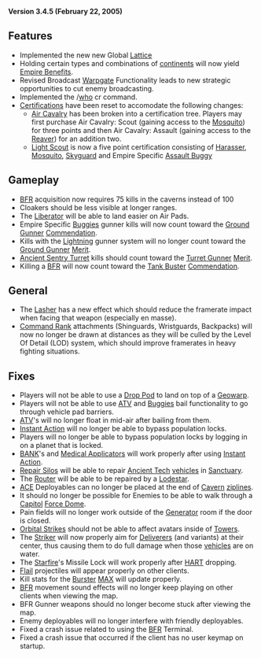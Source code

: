 **Version 3.4.5 (February 22, 2005)**

## Features

- Implemented the new new Global [Lattice](../terminology/Lattice.md)
- Holding certain types and combinations of
  [continents](../locations/Continent.md) will now yield
  [Empire Benefits](../terminology/Empire_Benefit.md).
- Revised Broadcast [Warpgate](../locations/Warpgate.md) Functionality leads to
  new strategic opportunities to cut enemy broadcasting.
- Implemented the /[who](../commands/Who.md) cr command.
- [Certifications](../certifications/Certification.md) have been reset to
  accomodate the following changes:
  - [Air Cavalry](../terminology/Air_Cavalry.md) has been broken into a
    certification tree. Players may first purchase Air Cavalry: Scout (gaining
    access to the [Mosquito](../vehicles/Mosquito.md)) for three points and then
    Air Cavalry: Assault (gaining access to the [Reaver](../vehicles/Reaver.md))
    for an addition two.
  - [Light Scout](../certifications/Light_Scout.md) is now a five point
    certification consisting of [Harasser](../vehicles/Harasser.md),
    [Mosquito](../vehicles/Mosquito.md), [Skyguard](../vehicles/Skyguard.md) and
    Empire Specific
    [Assault Buggy](../certifications/Assault_Buggy_(Certification).md)

## Gameplay

- [BFR](../vehicles/BattleFrame_Robotics.md) acquisition now requires 75 kills
  in the caverns instead of 100
- Cloakers should be less visible at longer ranges.
- The [Liberator](../vehicles/Liberator.md) will be able to land easier on Air
  Pads.
- Empire Specific
  [Buggies](../certifications/Assault_Buggy_(Certification).md) gunner kills
  will now count toward the [Ground Gunner](../merits/Ground_Gunner.md)
  [Commendation](../merits/Merit_Commendations.md).
- Kills with the [Lightning](../vehicles/Lightning.md) gunner system will no
  longer count toward the [Ground Gunner](../merits/Ground_Gunner.md)
  [Merit](../merits/Merit_Commendations.md).
- [Ancient Sentry Turret](../items/Ancient_Sentry_Turret.md) kills should count
  toward the [Turret Gunner](../merits/Turret_Gunner.md)
  [Merit](../merits/Merit_Commendations.md).
- Killing a [BFR](../vehicles/BattleFrame_Robotics.md) will now count toward the
  [Tank Buster](../merits/Tank_Buster.md)
  [Commendation](../merits/Merit_Commendations.md).

## General

- The [Lasher](../weapons/Lasher.md) has a new effect which should reduce the
  framerate impact when facing that weapon (especially en masse).
- [Command Rank](../terminology/Command_Rank.md) attachments (Shinguards,
  Wristguards, Backpacks) will now no longer be drawn at distances as they will
  be culled by the Level Of Detail (LOD) system, which should improve framerates
  in heavy fighting situations.

## Fixes

- Players will not be able to use a [Drop Pod](../items/Drop_Pod.md) to land on
  top of a [Geowarp](../locations/Geowarp.md).
- Players will not be able to use [ATV](../vehicles/ATV.md) and
  [Buggies](../certifications/Assault_Buggy_(Certification).md) bail
  functionality to go through vehicle pad barriers.
- [ATV](../vehicles/ATV.md)'s will no longer float in mid-air after bailing from
  them.
- [Instant Action](../terminology/Instant_Action.md) will no longer be able to
  bypass population locks.
- Players will no longer be able to bypass population locks by logging in on a
  planet that is locked.
- [BANK](../weapons/Body_Armor_Nano_Kit.md)'s and
  [Medical Applicators](../weapons/Medical_Applicator.md) will work properly
  after using [Instant Action](../terminology/Instant_Action.md).
- [Repair Silos](../items/Repair_Rearm_Silo.md) will be able to repair
  [Ancient Tech](../terminology/Ancient_Technology.md) [vehicles](../vehicles/Vehicle.md) in
  [Sanctuary](../locations/Sanctuary.md).
- The [Router](../vehicles/Router.md) will be able to be repaired by a
  [Lodestar](../vehicles/Lodestar.md).
- [ACE](../weapons/Adaptive_Construction_Engine.md) Deployables can no longer be
  placed at the end of [Cavern](../locations/Caverns.md) [ziplines](../items/Zipline.md).
- It should no longer be possible for Enemies to be able to walk through a
  [Capitol](../locations/Capitol.md) [Force Dome](../items/Force_Dome.md).
- Pain fields will no longer work outside of the
  [Generator](../items/Generator.md) room if the door is closed.
- [Orbital Strikes](../commands/Orbital_Strike.md) should not be able to affect
  avatars inside of [Towers](../locations/Towers.md).
- The [Striker](../weapons/Striker.md) will now properly aim for
  [Deliverers](../vehicles/Deliverer.md) (and variants) at their center, thus
  causing them to do full damage when those [vehicles](../vehicles/Vehicle.md)
  are on water.
- The [Starfire](../items/Starfire.md)'s Missile Lock will work properly after
  [HART](../terminology/HART.md) dropping.
- [Flail](../vehicles/Flail.md) projectiles will appear properly on other clients.
- Kill stats for the [Burster](../items/Burster.md)
  [MAX](../items/Mechanized_Assault_Exo-Suit.md) will update properly.
- [BFR](../vehicles/BattleFrame_Robotics.md) movement sound effects will no
  longer keep playing on other clients when viewing the map.
- BFR Gunner weapons should no longer become stuck after viewing the map.
- Enemy deployables will no longer interfere with friendly deployables.
- Fixed a crash issue related to using the
  [BFR](../vehicles/BattleFrame_Robotics.md) Terminal.
- Fixed a crash issue that occurred if the client has no user keymap on startup.

<!--[category:Patches](category:Patches.md)-->
